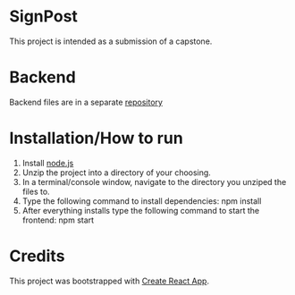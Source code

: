 # SignPost

This project is intended as a submission of a capstone.

# Backend
Backend files are in a separate [repository](https://github.com/delucac/SignPost-Backend)

# Installation/How to run

1. Install [node.js](https://nodejs.org/en/)
2. Unzip the project into a directory of your choosing.
4. In a terminal/console window, navigate to the directory you unziped the files to.
5. Type the following command to install dependencies: npm install
6. After everything installs type the following command to start the frontend: npm start

# Credits

This project was bootstrapped with [Create React App](https://github.com/facebook/create-react-app).